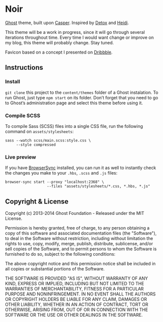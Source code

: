 # Noir

[Ghost](http://github.com/tryghost/ghost/) theme, built upon 
[Casper](https://github.com/TryGhost/Casper).
Inspired by [Detox](http://eatapapaya.com/Detox/detox.html) and 
[Heidi](https://github.com/interslice/ghost-theme-heidi).

This theme will be a work in progress, since it will go through several
iterations throughout time. Every time I would want change or improve
on my blog, this theme will probably change. Stay tuned.

Favicon based on a concept I presented on [Dribbble](https://dribbble.com/shots/558569-Game-Of-Webs-House-Clarke?list=users&offset=6).


## Instructions

### Install
`git clone` this project to the `content/themes` folder of a Ghost instalation.
To run Ghost, just type `npm start` on its folder. Don’t forget that you need
to go to Ghost’s administration page and select this theme before using it.

### Compile SCSS
To compile Sass (SCSS) files into a single CSS file, run the following command on
`assets/stylesheets`:
```
sass --watch scss/main.scss:style.css \
     --style compressed
```

### Live preview
If you have [BrowserSync](https://github.com/shakyShane/browser-sync)
installed, you can run it as well to instantly check the changes you make to
your `.hbs`, `.scss` and `.js` files:
```
browser-sync start --proxy "localhost:2368" \
                   --files "assets/stylesheets/*.css, *.hbs, *.js"
```


## Copyright & License

Copyright (c) 2013-2014 Ghost Foundation - Released under the MIT License.

Permission is hereby granted, free of charge, to any person obtaining a copy of 
this software and associated documentation files (the "Software"), 
to deal in the Software without restriction, including without limitation 
the rights to use, copy, modify, merge, publish, distribute, sublicense, and/or 
sell copies of the Software, and to permit persons to whom the Software is 
furnished to do so, subject to the following conditions:

The above copyright notice and this permission notice shall be included in all 
copies or substantial portions of the Software.

THE SOFTWARE IS PROVIDED "AS IS", WITHOUT WARRANTY OF ANY KIND, EXPRESS OR 
IMPLIED, INCLUDING BUT NOT LIMITED TO THE WARRANTIES OF MERCHANTABILITY, 
FITNESS FOR A PARTICULAR PURPOSE AND NONINFRINGEMENT. 
IN NO EVENT SHALL THE AUTHORS OR COPYRIGHT HOLDERS BE LIABLE FOR ANY CLAIM, 
DAMAGES OR OTHER LIABILITY, WHETHER IN AN ACTION OF CONTRACT, 
TORT OR OTHERWISE, ARISING FROM, OUT OF OR IN CONNECTION WITH THE SOFTWARE 
OR THE USE OR OTHER DEALINGS IN THE SOFTWARE.
